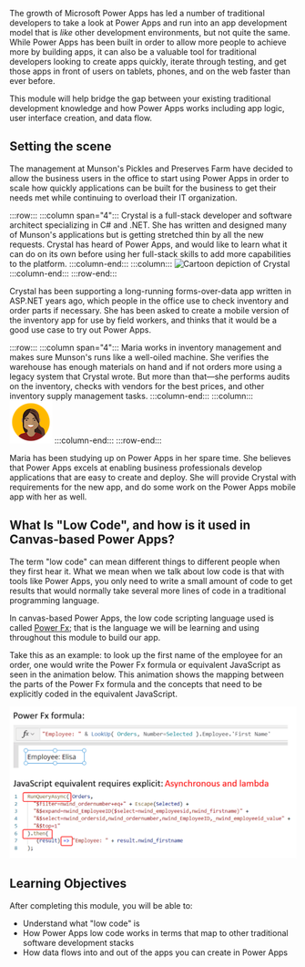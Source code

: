 The growth of Microsoft Power Apps has led a number of traditional developers to take a look at Power Apps and run into an app development model that is _like_ other development environments, but not quite the same. While Power Apps has been built in order to allow more people to achieve more by building apps, it can also be a valuable tool for traditional developers looking to create apps quickly, iterate through testing, and get those apps in front of users on tablets, phones, and on the web faster than ever before.

This module will help bridge the gap between your existing traditional development knowledge and how Power Apps works including app logic, user interface creation, and data flow.

## Setting the scene

The management at Munson's Pickles and Preserves Farm have decided to allow the business users in the office to start using Power Apps in order to scale how quickly applications can be built for the business to get their needs met while continuing to overload their IT organization.

:::row:::
  :::column span="4":::
    Crystal is a full-stack developer and software architect specializing in C# and .NET. She has written and designed many of Munson's applications but is getting stretched thin by all the new requests. Crystal has heard of Power Apps, and would like to learn what it can do on its own before using her full-stack skills to add more capabilities to the platform.
  :::column-end:::
  :::column:::
    ![Cartoon depiction of Crystal](../../shared/media/crystal.png)
  :::column-end:::
:::row-end:::

Crystal has been supporting a long-running forms-over-data app written in ASP.NET years ago, which people in the office use to check inventory and order parts if necessary. She has been asked to create a mobile version of the inventory app for use by field workers, and thinks that it would be a good use case to try out Power Apps.

:::row:::
  :::column span="4":::
    Maria works in inventory management and makes sure Munson's runs like a well-oiled machine. She verifies the warehouse has enough materials on hand and if not orders more using a legacy system that Crystal wrote. But more than that—she performs audits on the inventory, checks with vendors for the best prices, and other inventory supply management tasks.
  :::column-end:::
  :::column:::
    ![Cartoon depiction of Maria](../../shared/media/maria.png)
  :::column-end:::
:::row-end:::

Maria has been studying up on Power Apps in her spare time. She believes that Power Apps excels at enabling business professionals develop applications that are easy to create and deploy. She will provide Crystal with requirements for the new app, and do some work on the Power Apps mobile app with her as well.

## What Is "Low Code", and how is it used in Canvas-based Power Apps?

The term "low code" can mean different things to different people when they first hear it. What we mean when we talk about low code is that with tools like Power Apps, you only need to write a small amount of code to get results that would normally take several more lines of code in a traditional programming language.

In canvas-based Power Apps, the low code scripting language used is called [Power Fx](https://docs.microsoft.com/en-us/power-platform/power-fx/overview); that is the language we will be learning and using throughout this module to build our app.

Take this as an example: to look up the first name of the employee for an order, one would write the Power Fx formula or equivalent JavaScript as seen in the animation below. This animation shows the mapping between the parts of the Power Fx formula and the concepts that need to be explicitly coded in the equivalent JavaScript.

![Power Fx and JavaScript comparison][image-01]

[image-01]: ..\media\powerfx-vs-js-example.gif

## Learning Objectives

After completing this module, you will be able to:

* Understand what "low code" is
* How Power Apps low code works in terms that map to other traditional software development stacks 
* How data flows into and out of the apps you can create in Power Apps